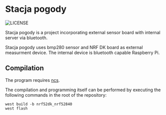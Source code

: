 # Stacja pogody

![LICENSE](https://img.shields.io/github/license/dominik-chat/stacja-pogody?style=flat-square)

Stacja pogody is a project incorporating external sensor board with internal server via bluetooth.

Stacja pogody uses bmp280 sensor and NRF DK board as external measurment device.
The internal device is bluetooth capable Raspberry Pi.

## Compilation

The program requires [ncs](https://developer.nordicsemi.com/nRF_Connect_SDK/doc/latest/nrf/index.html).

The compilation and programming itself can be performed by executing the following commands in the root of the repository:
```
west build -b nrf52dk_nrf52840
west flash
```
